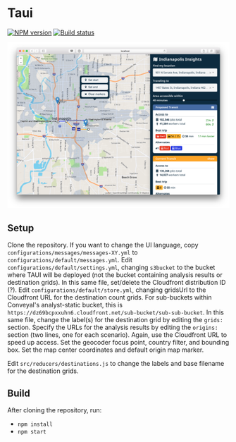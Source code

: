 # Taui

[![NPM version][npm-image]][npm-url]
[![Build status][travis-image]][travis-url]

![Taui screenshot](screenshot.png?raw=true "Taui screenshot")

## Setup

Clone the repository. 
If you want to change the UI language, copy `configurations/messages/messages-XY.yml` to `configurations/default/messages.yml`.
Edit `configurations/default/settings.yml`, changing `s3bucket` to the bucket where TAUI will be deployed (not the bucket containing analysis results or destination grids).
In this same file, set/delete the Cloudfront distribution ID (?).
Edit `configurations/default/store.yml`, changing gridsUrl to the Cloudfront URL for the destination count grids. For sub-buckets within Conveyal's analyst-static bucket, this is `https://dz69bcpxxuhn6.cloudfront.net/sub-bucket/sub-sub-bucket`. In this same file, change the label(s) for the destination grid by editing the `grids:` section. Specify the URLs for the analysis results by editing the `origins:` section (two lines, one for each scenario). Again, use the Cloudfront URL to speed up access. Set the geocoder focus point, country filter, and bounding box. Set the map center coordinates and default origin map marker.

Edit `src/reducers/destinations.js` to change the labels and base filename for the destination grids.

## Build

After cloning the repository, run:
 - `npm install`
 - `npm start`


[npm-image]: https://img.shields.io/npm/v/@conveyal/taui.svg?maxAge=2592000&style=flat-square
[npm-url]: https://www.npmjs.com/package/@conveyal/taui
[travis-image]: https://img.shields.io/travis/conveyal/taui.svg?style=flat-square
[travis-url]: https://travis-ci.org/conveyal/taui
